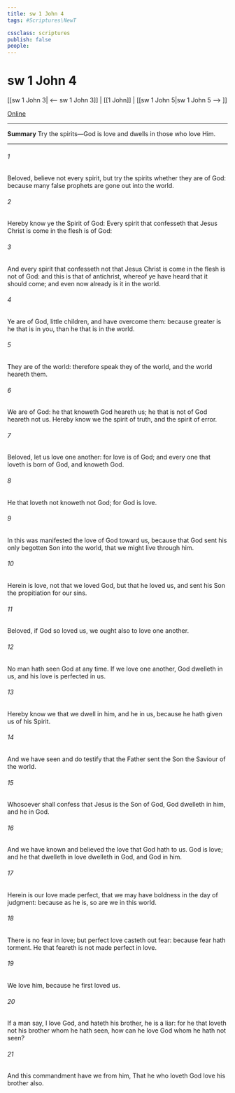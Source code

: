 ```yaml
---
title: sw 1 John 4
tags: #Scriptures\NewT

cssclass: scriptures
publish: false
people:
---
```


# sw 1 John 4
[[sw 1 John 3| <-- sw 1 John 3]] | [[1 John]] | [[sw 1 John 5|sw 1 John 5 --> ]]

[Online](https://churchofjesuschrist.org/study/scriptures/nt/1-jn/4?lang=eng)

---
__Summary__
Try the spirits—God is love and dwells in those who love Him.

---
###### 1 
Beloved, believe not every spirit, but try the spirits whether they are of God: because many false prophets are gone out into the world.

###### 2 
Hereby know ye the Spirit of God: Every spirit that confesseth that Jesus Christ is come in the flesh is of God:

###### 3 
And every spirit that confesseth not that Jesus Christ is come in the flesh is not of God: and this is that  of antichrist, whereof ye have heard that it should come; and even now already is it in the world.

###### 4 
Ye are of God, little children, and have overcome them: because greater is he that is in you, than he that is in the world.

###### 5 
They are of the world: therefore speak they of the world, and the world heareth them.

###### 6 
We are of God: he that knoweth God heareth us; he that is not of God heareth not us. Hereby know we the spirit of truth, and the spirit of error.

###### 7 
Beloved, let us love one another: for love is of God; and every one that loveth is born of God, and knoweth God.

###### 8 
He that loveth not knoweth not God; for God is love.

###### 9 
In this was manifested the love of God toward us, because that God sent his only begotten Son into the world, that we might live through him.

###### 10 
Herein is love, not that we loved God, but that he loved us, and sent his Son  the propitiation for our sins.

###### 11 
Beloved, if God so loved us, we ought also to love one another.

###### 12 
No man hath seen God at any time. If we love one another, God dwelleth in us, and his love is perfected in us.

###### 13 
Hereby know we that we dwell in him, and he in us, because he hath given us of his Spirit.

###### 14 
And we have seen and do testify that the Father sent the Son  the Saviour of the world.

###### 15 
Whosoever shall confess that Jesus is the Son of God, God dwelleth in him, and he in God.

###### 16 
And we have known and believed the love that God hath to us. God is love; and he that dwelleth in love dwelleth in God, and God in him.

###### 17 
Herein is our love made perfect, that we may have boldness in the day of judgment: because as he is, so are we in this world.

###### 18 
There is no fear in love; but perfect love casteth out fear: because fear hath torment. He that feareth is not made perfect in love.

###### 19 
We love him, because he first loved us.

###### 20 
If a man say, I love God, and hateth his brother, he is a liar: for he that loveth not his brother whom he hath seen, how can he love God whom he hath not seen?

###### 21 
And this commandment have we from him, That he who loveth God love his brother also.

